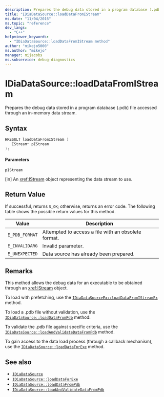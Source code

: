 ```yaml
---
description: Prepares the debug data stored in a program database (.pdb) file accessed through an in-memory data stream.
title: "IDiaDataSource::loadDataFromIStream"
ms.date: "11/04/2016"
ms.topic: "reference"
dev_langs:
  - "C++"
helpviewer_keywords:
  - "IDiaDataSource::loadDataFromIStream method"
author: "mikejo5000"
ms.author: "mikejo"
manager: mijacobs
ms.subservice: debug-diagnostics
---
```


# IDiaDataSource::loadDataFromIStream

Prepares the debug data stored in a program database (.pdb) file accessed through an in-memory data stream.

## Syntax

```c++
HRESULT loadDataFromIStream ( 
   IStream* pIStream
);
```

#### Parameters

`pIStream`

[in] An <xref:IStream> object representing the data stream to use.

## Return Value

If successful, returns `S_OK`; otherwise, returns an error code. The following table shows the possible return values for this method.

|Value|Description|
|-----------|-----------------|
|`E_PDB_FORMAT`|Attempted to access a file with an obsolete format.|
|`E_INVALIDARG`|Invalid parameter.|
|`E_UNEXPECTED`|Data source has already been prepared.|

## Remarks

This method allows the debug data for an executable to be obtained through an <xref:IStream> object.

To load with prefetching, use the [`IDiaDataSourceEx::loadDataFromIStreamEx`](../../debugger/debug-interface-access/idiadatasourceex-loaddatafromistreamex.md) method.

To load a .pdb file without validation, use the [`IDiaDataSource::loadDataFromPdb`](../../debugger/debug-interface-access/idiadatasource-loaddatafrompdb.md) method.

To validate the .pdb file against specific criteria, use the [`IDiaDataSource::loadAndValidateDataFromPdb`](../../debugger/debug-interface-access/idiadatasource-loadandvalidatedatafrompdb.md) method.

To gain access to the data load process (through a callback mechanism), use the [`IDiaDataSource::loadDataForExe`](../../debugger/debug-interface-access/idiadatasource-loaddataforexe.md) method.

## See also

- [`IDiaDataSource`](../../debugger/debug-interface-access/idiadatasource.md)
- [`IDiaDataSource::loadDataForExe`](../../debugger/debug-interface-access/idiadatasource-loaddataforexe.md)
- [`IDiaDataSource::loadDataFromPdb`](../../debugger/debug-interface-access/idiadatasource-loaddatafrompdb.md)
- [`IDiaDataSource::loadAndValidateDataFromPdb`](../../debugger/debug-interface-access/idiadatasource-loadandvalidatedatafrompdb.md)
